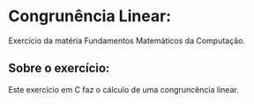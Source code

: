 # Congrunência Linear:
Exercício da matéria Fundamentos Matemáticos da Computação.

## Sobre o exercício:
Este exercício em C faz o cálculo de uma congruncência linear.

